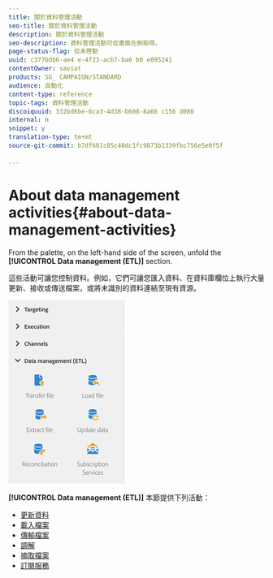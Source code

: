 ```yaml
---
title: 關於資料管理活動
seo-title: 關於資料管理活動
description: 關於資料管理活動
seo-description: 資料管理活動可從畫面左側取得。
page-status-flag: 從未啓動
uuid: c377bdb6-ae4 e-4f23-acb7-ba6 b0 e095241
contentOwner: saviat
products: SG_ CAMPAIGN/STANDARD
audience: 自動化
content-type: reference
topic-tags: 資料管理活動
discoiquuid: 332bd6be-6ca3-4d38-b608-8a66 c156 d080
internal: n
snippet: y
translation-type: tm+mt
source-git-commit: b7df681c05c48dc1fc9873b1339fbc756e5e0f5f

---
```



# About data management activities{#about-data-management-activities}

From the palette, on the left-hand side of the screen, unfold the **[!UICONTROL Data management (ETL)]** section.

這些活動可讓您控制資料。例如，它們可讓您匯入資料、在資料庫欄位上執行大量更新、接收或傳送檔案，或將未識別的資料連結至現有資源。

![](assets/wkf_etl_activities.png)

**[!UICONTROL Data management (ETL)]** 本節提供下列活動：

* [更新資料](../../automating/using/update-data.md)
* [載入檔案](../../automating/using/load-file.md)
* [傳輸檔案](../../automating/using/transfer-file.md)
* [調解](../../automating/using/reconciliation.md)
* [摘取檔案](../../automating/using/extract-file.md)
* [訂閱服務](../../automating/using/subscription-services.md)

